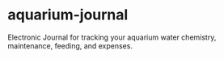 # aquarium-journal
Electronic Journal for tracking your aquarium water chemistry, maintenance, feeding, and expenses.
